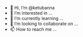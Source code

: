 - 👋 Hi, I’m @ketubanna
- 👀 I’m interested in ...
- 🌱 I’m currently learning ...
- 💞️ I’m looking to collaborate on ...
- 📫 How to reach me ...

<!---
ketubanna/ketubanna is a ✨ special ✨ repository because its `README.md` (this file) appears on your GitHub profile.
You can click the Preview link to take a look at your changes.
--->
